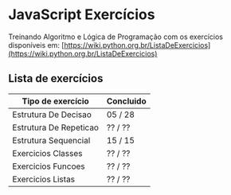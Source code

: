 # JavaScript Exercícios  

Treinando Algoritmo e Lógica de Programação com os exercícios disponíveis em: [https://wiki.python.org.br/ListaDeExercicios](https://wiki.python.org.br/ListaDeExercicios)

## Lista de exercícios

| Tipo de exercício      | Concluido |
| ---------------------- | --------- |
| Estrutura De Decisao   | 05 / 28   |
| Estrutura De Repeticao | ?? / ??   |
| Estrutura Sequencial   | 15 / 15   |
| Exercicios Classes     | ?? / ??   |
| Exercicios Funcoes     | ?? / ??   |
| Exercicios Listas      | ?? / ??   |
